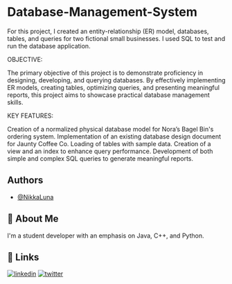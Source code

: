 # Database-Management-System
For this project, I created an entity-relationship (ER) model, databases, tables, and queries for two fictional small businesses. I used SQL to test and run the database application.

OBJECTIVE:

The primary objective of this project is to demonstrate proficiency in designing, developing, and querying databases. By effectively implementing ER models, creating tables, optimizing queries, and presenting meaningful reports, this project aims to showcase practical database management skills.


KEY FEATURES:

Creation of a normalized physical database model for Nora’s Bagel Bin's ordering system.
Implementation of an existing database design document for Jaunty Coffee Co.
Loading of tables with sample data.
Creation of a view and an index to enhance query performance.
Development of both simple and complex SQL queries to generate meaningful reports.



## Authors

- [@NikkaLuna](https://github.com/NikkaLuna)


## 🚀 About Me
I'm a student developer with an emphasis on Java, C++, and Python.  


## 🔗 Links
[![linkedin](https://img.shields.io/badge/linkedin-0A66C2?style=for-the-badge&logo=linkedin&logoColor=white)](https://www.linkedin.com/in/andrea-hayes-msml/)
[![twitter](https://img.shields.io/badge/twitter-1DA1F2?style=for-the-badge&logo=twitter&logoColor=white)](https://twitter.com/AHayes_Ninja_)
